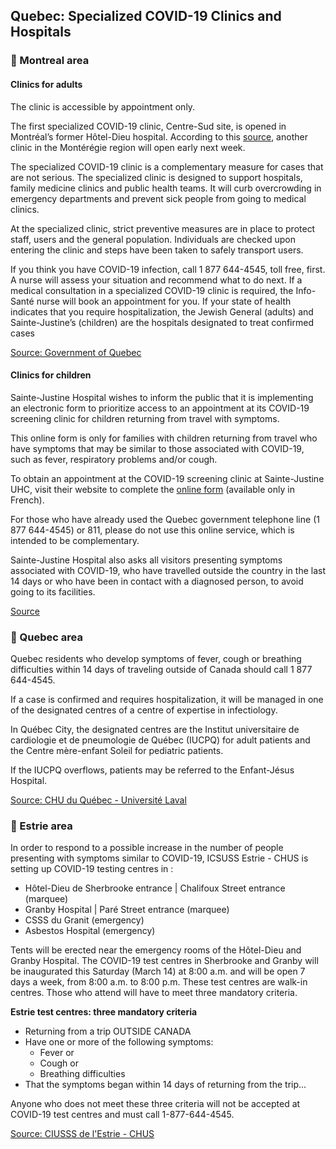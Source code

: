 ## Quebec: Specialized COVID-19 Clinics and Hospitals

### 📍 Montreal area

#### Clinics for adults

The clinic is accessible by appointment only.

The first specialized COVID-19 clinic, Centre-Sud site, is opened in Montréal’s former Hôtel-Dieu hospital. According to this [source](https://globalnews.ca/news/6654510/quebec-coronavirus-clinics-how-they-work/), another clinic in the Montérégie region will open early next week.

The specialized COVID-19 clinic is a complementary measure for cases that are not serious. The specialized clinic is designed to support hospitals, family medicine clinics and public health teams. It will curb overcrowding in emergency departments and prevent sick people from going to medical clinics.

At the specialized clinic, strict preventive measures are in place to protect staff, users and the general population. Individuals are checked upon entering the clinic and steps have been taken to safely transport users.

If you think you have COVID-19 infection, call 1 877 644-4545, toll free, first. A nurse will assess your situation and recommend what to do next. If a medical consultation in a specialized COVID-19 clinic is required, the Info-Santé nurse will book an appointment for you. If your state of health indicates that you require hospitalization, the Jewish General (adults) and Sainte-Justine’s (children) are the hospitals designated to treat confirmed cases

[Source: Government of Quebec](https://santemontreal.qc.ca/en/public/coronavirus-covid-19/#c35268)

#### Clinics for children

Sainte-Justine Hospital wishes to inform the public that it is implementing an electronic form to prioritize access to an appointment at its COVID-19 screening clinic for children returning from travel with symptoms.

This online form is only for families with children returning from travel who have symptoms that may be similar to those associated with COVID-19, such as fever, respiratory problems and/or cough.

To obtain an appointment at the COVID-19 screening clinic at Sainte-Justine UHC, visit their website to complete the [online form](https://www.chusj.org/Calendrier-salle-presse/nouvelles/actualites/2020/outil-en-ligne-despistage-covid19-coronavirus) (available only in French).

For those who have already used the Quebec government telephone line (1 877 644-4545) or 811, please do not use this online service, which is intended to be complementary.

Sainte-Justine Hospital also asks all visitors presenting symptoms associated with COVID-19, who have travelled outside the country in the last 14 days or who have been in contact with a diagnosed person, to avoid going to its facilities.

[Source](https://www.chusj.org/Calendrier-salle-presse/nouvelles/actualites/2020/outil-en-ligne-despistage-covid19-coronavirus)

### 📍 Quebec area

Quebec residents who develop symptoms of fever, cough or breathing difficulties within 14 days of traveling outside of Canada should call 1 877 644-4545.

If a case is confirmed and requires hospitalization, it will be managed in one of the designated centres of a centre of expertise in infectiology.

In Québec City, the designated centres are the Institut universitaire de cardiologie et de pneumologie de Québec (IUCPQ) for adult patients and the Centre mère-enfant Soleil for pediatric patients.

If the IUCPQ overflows, patients may be referred to the Enfant-Jésus Hospital.

[Source: CHU du Québec - Université Laval](<https://www.chudequebec.ca/coronavirus-(covid-19)/trajectoire-regionale.aspx>)

### 📍 Estrie area

In order to respond to a possible increase in the number of people presenting with symptoms similar to COVID-19, ICSUSS Estrie - CHUS is setting up COVID-19 testing centres in :

- Hôtel-Dieu de Sherbrooke entrance | Chalifoux Street entrance (marquee)
- Granby Hospital | Paré Street entrance (marquee)
- CSSS du Granit (emergency)
- Asbestos Hospital (emergency)

Tents will be erected near the emergency rooms of the Hôtel-Dieu and Granby Hospital. The COVID-19 test centres in Sherbrooke and Granby will be inaugurated this Saturday (March 14) at 8:00 a.m. and will be open 7 days a week, from 8:00 a.m. to 8:00 p.m. These test centres are walk-in centres. Those who attend will have to meet three mandatory criteria.

**Estrie test centres: three mandatory criteria**

- Returning from a trip OUTSIDE CANADA
- Have one or more of the following symptoms:
  - Fever or
  - Cough or
  - Breathing difficulties
- That the symptoms began within 14 days of returning from the trip...

Anyone who does not meet these three criteria will not be accepted at COVID-19 test centres and must call 1-877-644-4545.

[Source: CIUSSS de l'Estrie - CHUS](https://www.santeestrie.qc.ca/nouvelle/covid-19-etat-de-la-situation/)
